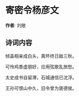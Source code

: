 # 寄密令杨彦文

**作者**: 刘敞

## 诗词内容

倾盖相亲成白头，离怀终日敌三秋。

可怜鸡黍虚朋好，应用弦歌乱旅愁。

太史成书自留滞，石城通信已沈浮。

王孙可恨山中久，旧令曾为褒德侯。


